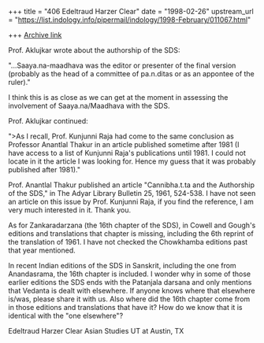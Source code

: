 +++
title = "406 Edeltraud Harzer Clear"
date = "1998-02-26"
upstream_url = "https://list.indology.info/pipermail/indology/1998-February/011067.html"

+++
[Archive link](https://list.indology.info/pipermail/indology/1998-February/011067.html)

Prof. Aklujkar wrote about the authorship of the SDS:

"...Saaya.na-maadhava was the editor or presenter of the
final version (probably as the head of a committee of
pa.n.ditas or as an appontee of the ruler)."

I think this is as close as we can get at the moment in
assessing the involvement of Saaya.na/Maadhava with the SDS.

Prof. Aklujkar continued:

">As I recall, Prof. Kunjunni Raja had come to the same
conclusion as Professor Anantlal Thakur in an article published
sometime after 1981 (I have access to a list of Kunjunni
Raja's publications until 1981. I could not locate in it
the article I was looking for. Hence my guess that it was
probably published after 1981)."

Prof. Anantlal Thakur published an article "Cannibha.t.ta
and the Authorship of the SDS," in The Adyar Library
Bulletin 25, 1961, 524-538. I have not seen
an article on this issue by Prof. Kunjunni Raja,
if you find the reference, I am very much interested
in it. Thank you.

As for Zankaradarzana (the 16th chapter of the SDS), in Cowell
and Gough's editions and translations that chapter is missing,
including the 6th reprint of the translation of 1961. I have
not checked the Chowkhamba editions past that year mentioned.

In recent Indian editions of the SDS in Sanskrit, including
the one from Anandasrama, the 16th chapter is included.
I wonder why in some of those earlier editions the SDS ends
with the Patanjala darsana and only mentions
that Vedanta is dealt with elsewhere. If anyone knows
where that elsewhere is/was, please share it with us.
Also where did the 16th chapter come from
in those editions and translations that have it?
How do we know that it is identical with the "one elsewhere"?

Edeltraud Harzer Clear
Asian Studies
UT at Austin, TX



